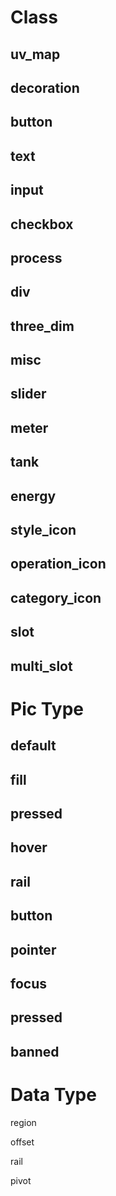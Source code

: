 # Class

## uv_map

## decoration

## button

## text

## input

## checkbox

## process

## div

## three_dim

## misc

## slider

## meter

## tank

## energy

## style_icon

## operation_icon

## category_icon

## slot

## multi_slot

# Pic Type

## default

## fill

## pressed

## hover

## rail

## button

## pointer

## focus

## pressed

## banned

# Data Type

region

offset

rail

pivot
